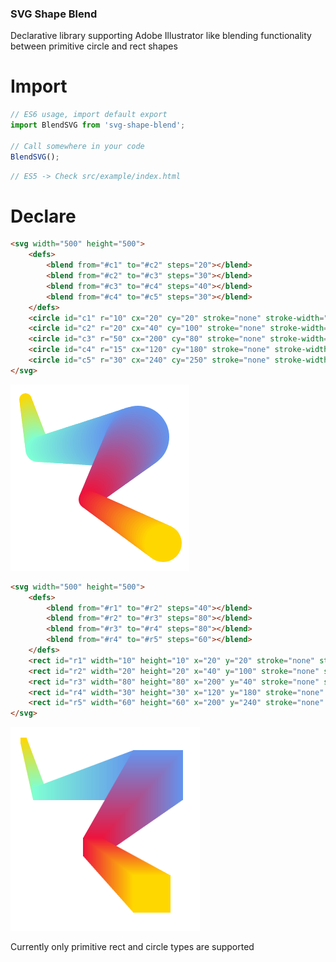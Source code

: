 ### SVG Shape Blend

Declarative library supporting Adobe Illustrator like blending functionality between primitive circle and rect shapes

# Import 
```javascript
// ES6 usage, import default export
import BlendSVG from 'svg-shape-blend';

// Call somewhere in your code
BlendSVG();
```

```javascript
// ES5 -> Check src/example/index.html
```

# Declare

```html
<svg width="500" height="500">
	<defs>
		<blend from="#c1" to="#c2" steps="20"></blend>
		<blend from="#c2" to="#c3" steps="30"></blend>
		<blend from="#c3" to="#c4" steps="40"></blend>
		<blend from="#c4" to="#c5" steps="30"></blend>
	</defs>
	<circle id="c1" r="10" cx="20" cy="20" stroke="none" stroke-width="1" fill="#ffd700"></circle>
	<circle id="c2" r="20" cx="40" cy="100" stroke="none" stroke-width="5" fill="#7fffd4"></circle>
	<circle id="c3" r="50" cx="200" cy="80" stroke="none" stroke-width="5" fill="#6495ed"></circle>
	<circle id="c4" r="15" cx="120" cy="180" stroke="none" stroke-width="5" fill="#ed143d"></circle>
	<circle id="c5" r="30" cx="240" cy="250" stroke="none" stroke-width="5" fill="#ffd700"></circle>
</svg>
```

![Circle example](/src/examples/test1.png)


```html
<svg width="500" height="500">
	<defs>
		<blend from="#r1" to="#r2" steps="40"></blend>
		<blend from="#r2" to="#r3" steps="80"></blend>
		<blend from="#r3" to="#r4" steps="80"></blend>
		<blend from="#r4" to="#r5" steps="60"></blend>
	</defs>
	<rect id="r1" width="10" height="10" x="20" y="20" stroke="none" stroke-width="1" fill="#ffd700"></rect>
	<rect id="r2" width="20" height="20" x="40" y="100" stroke="none" stroke-width="5" fill="#7fffd4"></rect>
	<rect id="r3" width="80" height="80" x="200" y="40" stroke="none" stroke-width="5" fill="#6495ed"></rect>
	<rect id="r4" width="30" height="30" x="120" y="180" stroke="none" stroke-width="5" fill="#ed143d"></rect>
	<rect id="r5" width="60" height="60" x="200" y="240" stroke="none" stroke-width="5" fill="#ffd700"></rect>
</svg>
```

![Rect example](/src/examples/test2.png)

Currently only primitive rect and circle types are supported